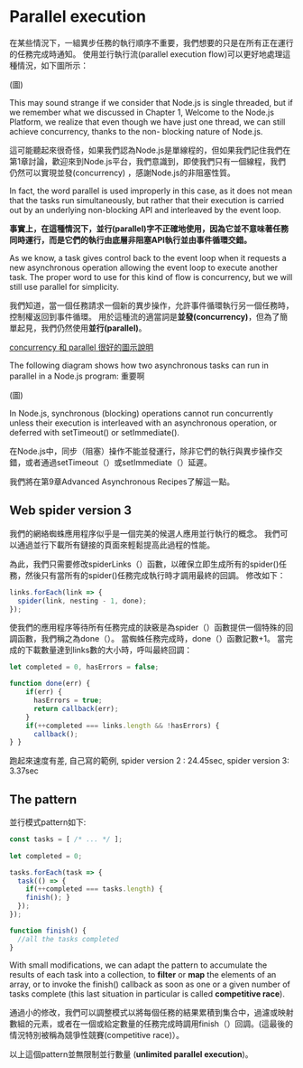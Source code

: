 # Parallel execution

在某些情況下，一組異步任務的執行順序不重要，我們想要的只是在所有正在運行的任務完成時通知。 使用並行執行流(parallel execution flow)可以更好地處理這種情況，如下圖所示：

(圖)


  This may sound strange if we consider that Node.js is single threaded, but if we remember what we discussed in Chapter 1, Welcome to the Node.js Platform, we realize that even though we have just one thread, we can still achieve concurrency, thanks to the non- blocking nature of Node.js. 

這可能聽起來很奇怪，如果我們認為Node.js是單線程的，但如果我們記住我們在第1章討論，歡迎來到Node.js平台，我們意識到，即使我們只有一個線程，我們仍然可以實現並發(concurrency) ，感謝Node.js的非阻塞性質。

  In fact, the word parallel is used improperly in this case, as it does not mean that the tasks run simultaneously, but rather that their execution is carried out by an underlying non-blocking API and interleaved by the event loop.

**事實上，在這種情況下，並行(parallel)字不正確地使用，因為它並不意味著任務同時運行，而是它們的執行由底層非阻塞API執行並由事件循環交錯。**

  As we know, a task gives control back to the event loop when it requests a new asynchronous operation allowing the event loop to execute another task. The proper word to use for this kind of flow is concurrency, but we will still use parallel for simplicity. 

我們知道，當一個任務請求一個新的異步操作，允許事件循環執行另一個任務時，控制權返回到事件循環。 用於這種流的適當詞是**並發(concurrency)**，但為了簡單起見，我們仍然使用**並行(parallel)**。

[concurrency 和 parallel 很好的圖示說明](https://bytearcher.com/articles/parallel-vs-concurrent/)

The following diagram shows how two asynchronous tasks can run in parallel in a Node.js program: 重要啊

(圖)

  In Node.js, synchronous (blocking) operations cannot run concurrently unless their execution is interleaved with an asynchronous operation, or deferred with setTimeout() or setImmediate().

在Node.js中，同步（阻塞）操作不能並發運行，除非它們的執行與異步操作交錯，或者通過setTimeout（）或setImmediate（）延遲。 

我們將在第9章Advanced Asynchronous Recipes了解這一點。


## Web spider version 3

我們的網絡蜘蛛應用程序似乎是一個完美的候選人應用並行執行的概念。 我們可以通過並行下載所有鏈接的頁面來輕鬆提高此過程的性能。

為此，我們只需要修改spiderLinks（）函數，以確保立即生成所有的spider()任務，然後只有當所有的spider()任務完成執行時才調用最終的回調。 修改如下：

``` js
links.forEach(link => {
  spider(link, nesting - 1, done);
});
```

使我們的應用程序等待所有任務完成的訣竅是為spider（）函數提供一個特殊的回調函數，我們稱之為done（）。 當蜘蛛任務完成時，done（）函數記數+1。 當完成的下載數量達到links數的大小時，呼叫最終回調：

``` js
let completed = 0, hasErrors = false;

function done(err) {
    if(err) {
      hasErrors = true;
      return callback(err);
    }
    if(++completed === links.length && !hasErrors) {
      callback();
} }
```

跑起來速度有差, 自己寫的範例, spider version 2 : 24.45sec,  spider version 3: 3.37sec 

## The pattern 

並行模式pattern如下: 

``` js
const tasks = [ /* ... */ ];
  
let completed = 0;

tasks.forEach(task => {
  task(() => {
    if(++completed === tasks.length) {
    finish(); }
  }); 
});

function finish() {
  //all the tasks completed
}
```

  With small modifications, we can adapt the pattern to accumulate the results of each task into a collection, to **filter** or **map** the elements of an array, or to invoke the finish() callback as soon as one or a given number of tasks complete (this last situation in particular is called **competitive race**). 

通過小的修改，我們可以調整模式以將每個任務的結果累積到集合中，過濾或映射數組的元素，或者在一個或給定數量的任務完成時調用finish（）回調。(這最後的情況特別被稱為競爭性競賽(competitive race)）。
 
以上這個pattern並無限制並行數量 (**unlimited parallel execution**)。